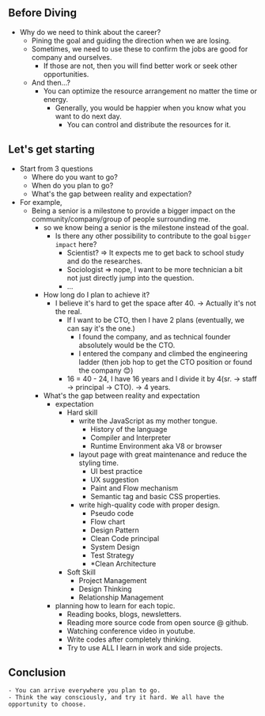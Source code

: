 ## Before Diving
- Why do we need to think about the career?
	- Pining the goal and guiding the direction when we are losing.
	- Sometimes, we need to use these to confirm the jobs are good for company and ourselves.
		- If those are not, then you will find better work or seek other opportunities.
	- And then...?
		- You can optimize the resource arrangement no matter the time or energy.
			- Generally, you would be happier when you know what you want to do next day.
				- You can control and distribute the resources for it.

## Let's get starting
- Start from 3 questions
	- Where do you want to go?
	- When do you plan to go?
	- What's the gap between reality and expectation?
- For example,
	- Being a senior is a milestone to provide a bigger impact on the community/company/group of people surrounding me.
		- so we know being a senior is the milestone instead of the goal.
			- Is there any other possibility to contribute to the goal `bigger impact` here?
				- Scientist? => It expects me to get back to school study and do the researches.
				- Sociologist => nope, I want to be more technician a bit not just directly jump into the question.
				- ...
		- How long do I plan to achieve it?
			- I believe it's hard to get the space after 40. -> Actually it's not the real.
				- If I want to be CTO, then I have 2 plans (eventually, we can say it's the one.)
					- I found the company, and as technical founder absolutely would be the CTO.
					- I entered the company and climbed the engineering ladder (then job hop to get the CTO position or found the company 😊)
				- 16 = 40 - 24, I have 16 years and I divide it by 4(sr. -> staff -> principal -> CTO). -> 4 years.
		- What's the gap between reality and expectation
			- expectation
				- Hard skill
					- write the JavaScript as my mother tongue.
						- History of the language
						- Compiler and Interpreter
						- Runtime Environment aka V8 or browser
					- layout page with great maintenance and reduce the styling time.
						- UI best practice
						- UX suggestion
						- Paint and Flow mechanism
						- Semantic tag and basic CSS properties.
					- write high-quality code with proper design.
						- Pseudo code
						- Flow chart
						- Design Pattern
						- Clean Code principal
						- System Design
						- Test Strategy
						- *Clean Architecture
				- Soft Skill
					- Project Management
					- Design Thinking
					- Relationship Management
			- planning how to learn for each topic.
				- Reading books, blogs, newsletters.
				- Reading more source code from open source @ github.
				- Watching conference video in youtube.
				- Write codes after completely thinking.
				- Try to use ALL I learn in work and side projects.

## Conclusion
	- You can arrive everywhere you plan to go.
	- Think the way consciously, and try it hard. We all have the opportunity to choose.
